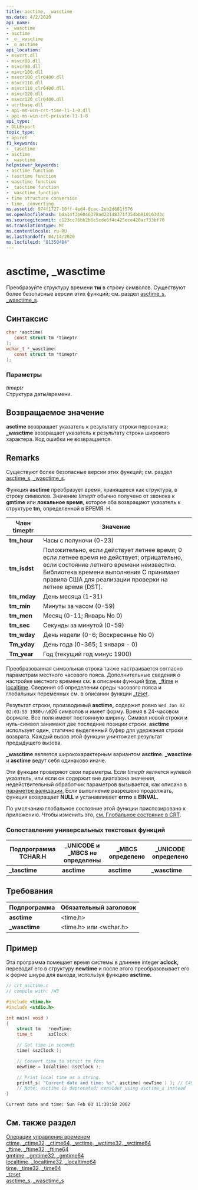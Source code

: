 ```yaml
---
title: asctime, _wasctime
ms.date: 4/2/2020
api_name:
- _wasctime
- asctime
- _o__wasctime
- _o_asctime
api_location:
- msvcrt.dll
- msvcr80.dll
- msvcr90.dll
- msvcr100.dll
- msvcr100_clr0400.dll
- msvcr110.dll
- msvcr110_clr0400.dll
- msvcr120.dll
- msvcr120_clr0400.dll
- ucrtbase.dll
- api-ms-win-crt-time-l1-1-0.dll
- api-ms-win-crt-private-l1-1-0
api_type:
- DLLExport
topic_type:
- apiref
f1_keywords:
- _tasctime
- asctime
- _wasctime
helpviewer_keywords:
- asctime function
- tasctime function
- wasctime function
- _tasctime function
- _wasctime function
- time structure conversion
- time, converting
ms.assetid: 974f1727-10ff-4ed4-8cac-2eb2d681f576
ms.openlocfilehash: bda14f3b6046378ad23148371f354bb910163d3c
ms.sourcegitcommit: c123cc76bb2b6c5cde6f4c425ece420ac733bf70
ms.translationtype: MT
ms.contentlocale: ru-RU
ms.lasthandoff: 04/14/2020
ms.locfileid: "81350484"
---
```

# <a name="asctime-_wasctime"></a>asctime, _wasctime

Преобразуйте структуру времени **тм** в строку символов. Существуют более безопасные версии этих функций; см. раздел [asctime_s, _wasctime_s](asctime-s-wasctime-s.md).

## <a name="syntax"></a>Синтаксис

```C
char *asctime(
   const struct tm *timeptr
);
wchar_t *_wasctime(
   const struct tm *timeptr
);
```

### <a name="parameters"></a>Параметры

*timeptr*<br/>
Структура даты/времени.

## <a name="return-value"></a>Возвращаемое значение

**asctime** возвращает указатель к результату строки персонажа; **_wasctime** возвращает указатель к результату строки широкого характера. Код ошибки не возвращается.

## <a name="remarks"></a>Remarks

Существуют более безопасные версии этих функций; см. раздел [asctime_s, _wasctime_s](asctime-s-wasctime-s.md).

Функция **asctime** преобразует время, хранящееся как структура, в строку символов. Значение *timeptr* обычно получено от звонока к **gmtime** или **локальное время**, которое оба возвращают указатель к структуре **tm,** определенной в ВРЕМЯ. H.

|Член timeptr|Значение|
|--------------------|-----------|
|**tm_hour**|Часы с полуночи (0-23)|
|**tm_isdst**|Положительно, если действует летнее время; 0 если летнее время не действует; отрицательно, если состояние летнего времени неизвестно. Библиотека времени выполнения C принимает правила США для реализации проверки на летнее время (DST).|
|**tm_mday**|День месяца (1-31)|
|**tm_min**|Минуты за часом (0-59)|
|**tm_mon**|Месяц (0-11; Январь No 0)|
|**tm_sec**|Секунды за минутой (0-59)|
|**tm_wday**|День недели (0-6; Воскресенье No 0)|
|**Tm_yday**|День года (0-365; 1 января - 0)|
|**Tm_year**|Год (текущий год минус 1900)|

Преобразованная символьная строка также настраивается согласно параметрам местного часового пояса. Дополнительные сведения о настройке местного времени см. в описании функций [time](time-time32-time64.md), [_ftime](ftime-ftime32-ftime64.md) и [localtime](localtime-localtime32-localtime64.md). Сведения об определении среды часового пояса и глобальных переменных см. в описании функции [_tzset](tzset.md).

Результат строки, производимый **asctime,** содержит ровно `Wed Jan 02 02:03:55 1980\n\0`26 символов и имеет форму. Время в 24-часовом формате. Все поля имеют постоянную ширину. Символ новой строки и нуль-символ занимают две последние позиции строки. **asctime** использует один, статично выделенный буфер для удержания строки возврата. Каждый вызов этой функции уничтожает результат предыдущего вызова.

**_wasctime** является широкохарактерным вариантом **asctime**. **_wasctime** и **asctime** ведут себя одинаково иначе.

Эти функции проверяют свои параметры. Если *timeptr* является нулевой указатель, или если он содержит вне диапазона значения, недействительный обработчик параметров вызывается, как описано в [параметре валидации.](../../c-runtime-library/parameter-validation.md) Если выполнение разрешено продолжать, функция возвращает **NULL** и устанавливает **errno** в **EINVAL.**

По умолчанию глобальное состояние этой функции приспозировано к приложению. Чтобы изменить это, [см. Глобальное состояние в CRT](../global-state.md).

### <a name="generic-text-routine-mapping"></a>Сопоставление универсальных текстовых функций

|Подпрограмма TCHAR.H|_UNICODE и _MBCS не определены|_MBCS определено|_UNICODE определено|
|---------------------|------------------------------------|--------------------|-----------------------|
|**_tasctime**|**asctime**|**asctime**|**_wasctime**|

## <a name="requirements"></a>Требования

|Подпрограмма|Обязательный заголовок|
|-------------|---------------------|
|**asctime**|\<time.h>|
|**_wasctime**|\<time.h> или \<wchar.h>|

## <a name="example"></a>Пример

Эта программа помещает время системы в длиннее integer **aclock,** переводит его в структуру **newtime** и после этого преобразовывает его к форме шнура для выхода, используя функцию **asctime.**

```C
// crt_asctime.c
// compile with: /W3

#include <time.h>
#include <stdio.h>

int main( void )
{
    struct tm   *newTime;
    time_t      szClock;

    // Get time in seconds
    time( &szClock );

    // Convert time to struct tm form
    newTime = localtime( &szClock );

    // Print local time as a string.
    printf_s( "Current date and time: %s", asctime( newTime ) ); // C4996
    // Note: asctime is deprecated; consider using asctime_s instead
}
```

```Output
Current date and time: Sun Feb 03 11:38:58 2002
```

## <a name="see-also"></a>См. также раздел

[Операции управления временем](../../c-runtime-library/time-management.md)<br/>
[ctime, _ctime32, _ctime64, _wctime, _wctime32, _wctime64](ctime-ctime32-ctime64-wctime-wctime32-wctime64.md)<br/>
[_ftime, _ftime32, _ftime64](ftime-ftime32-ftime64.md)<br/>
[gmtime, _gmtime32, _gmtime64](gmtime-gmtime32-gmtime64.md)<br/>
[localtime, _localtime32, _localtime64](localtime-localtime32-localtime64.md)<br/>
[time, _time32, _time64](time-time32-time64.md)<br/>
[_tzset](tzset.md)<br/>
[asctime_s, _wasctime_s](asctime-s-wasctime-s.md)<br/>
